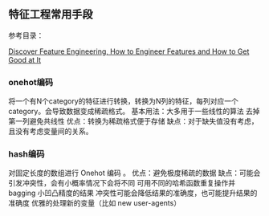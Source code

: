 ## 特征工程常用手段

参考目录：

[Discover Feature Engineering, How to Engineer Features and How to Get Good at It](https://machinelearningmastery.com/discover-feature-engineering-how-to-engineer-features-and-how-to-get-good-at-it/)

### onehot编码

将一个有N个category的特征进行转换，转换为N列的特征，每列对应一个category。会导致数据变成稀疏格式。
基本用法：大多用于一些线性的算法 
去掉第一列避免共线性 
优点：转换为稀疏格式便于存储 
缺点：对于缺失值没有考虑，且没有考虑变量间的关系。 

### hash编码

对固定长度的数组进行 Onehot 编码 。
优点：避免极度稀疏的数据 
缺点：可能会引发冲突性，会有小概率情况下会将不同
可用不同的哈希函数重复操作并 bagging 小凹凸精度的结果 
冲突性可能会降低结果的准确度，也可能提升结果的准确度 
优雅的处理新的变量（比如 new user-agents） 

 